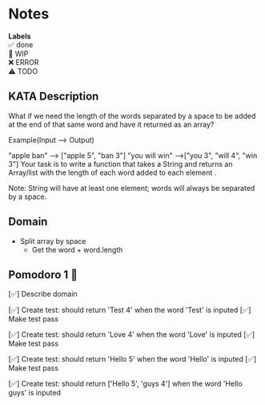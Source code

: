 # Notes

**Labels**  
✅ done  
🚧 WIP  
❌ ERROR  
⚠️ TODO

## KATA Description
What if we need the length of the words separated by a space to be added at the end of that same word and have it returned as an array?

Example(Input --> Output)

"apple ban" --> ["apple 5", "ban 3"]
"you will win" -->["you 3", "will 4", "win 3"]
Your task is to write a function that takes a String and returns an Array/list with the length of each word added to each element .

Note: String will have at least one element; words will always be separated by a space.

## Domain
- Split array by space
  - Get the word + word.length

## Pomodoro 1 🍅

[✅] Describe domain

[✅] Create test: should return 'Test 4' when the word 'Test' is inputed
[✅] Make test pass

[✅] Create test: should return 'Love 4' when the word 'Love' is inputed
[✅] Make test pass

[✅] Create test: should return 'Hello 5' when the word 'Hello' is inputed
[✅] Make test pass

[✅] Create test: should return ['Hello 5', 'guys 4'] when the word 'Hello guys' is inputed